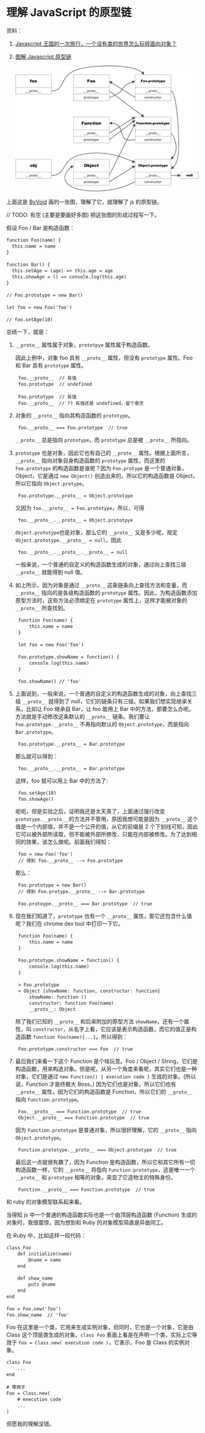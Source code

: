 # 理解 JavaScript 的原型链

资料：

1. [Javascript 王国的一次旅行，一个没有类的世界怎么玩转面向对象？](https://mp.weixin.qq.com/s?__biz=MzAxOTc0NzExNg==&mid=2665513786&idx=1&sn=6f51ad314e3ef3e1575e032568477f3a)
1. [图解 Javascript 原型链](http://blog.rainy.im/2015/07/20/prototype-chain-in-js/)

   ![prototype](../art/js-prototype.png)

上面这是 [ByVoid](https://github.com/byvoid) 画的一张图，理解了它，就理解了 js 的原型链。

// TODO: 有空 (主要是要画好多图) 把这张图的形成过程写一下。

假设 Foo / Bar 是构造函数：

    function Foo(name) {
      this.name = name
    }

    function Bar() {
      this.setAge = (age) => this.age = age
      this.showAge = () => console.log(this.age)
    }

    // Foo.prototype = new Bar()

    let foo = new Foo('foo')

    // foo.setAge(10)

总结一下，就是：

1. `__proto__` 属性属于对象，`prototpye` 属性属于构造函数。

    因此上例中，对象 foo 具有 `__proto__` 属性，但没有 `prototype` 属性。Foo 和 Bar 具有 `prototype` 属性。

        foo.__proto__  // 有值
        foo.prototype  // undefined

        Foo.prototype  // 有值
        Foo.__proto__  // ?? 有值还是 undefined，留个悬念

1. 对象的 `__proto__` 指向其构造函数的 `prototype`。

        foo.__proto__ === Foo.prototype  // true

   `__proto__` 总是指向 `prototype`，而 `prototype` 总是被 `__proto__` 所指向。

1. `prototype` 也是对象，因此它也有自己的 `__proto__` 属性。根据上面所言，`__proto__` 指向对象自身构造函数的 `prototype` 属性，而这里的 `Foo.prototype` 的构造函数是谁呢？因为 `Foo.protype` 是一个普通对象，Object，它是通过 `new Object()` 创造出来的，所以它的构造函数是 Object，所以它指向 `Object.protype`。

        Foo.prototype.__proto__ = Object.prototype

   又因为 `foo.__proto__ = Foo.prototype`，所以，可得

        foo.__proto__.__proto__ = Object.prototpye

   `Object.prototype`也是对象，那么它的 `__proto__` 又是多少呢，规定 `Object.prototype.__proto__ = null`，因此

        foo.__proto__.__proto__.__proto__ = null

   一般来说，一个普通的自定义的构造函数生成的对象，通过向上查找三级 `__proto__` 就能得到 null 值。

1. 如上所示，因为对象是通过 `__proto__` 这条链条向上查找方法和变量，而 `__proto__` 指向的是各级构造函数的 `prototype` 属性。因此，为构造函数添加原型方法时，这些方法必须绑定在 `prototype` 属性上，这样才能被对象的 `__proto__` 所查找到。

        function Foo(name) {
            this.name = name
        }

        let foo = new Foo('foo')

        Foo.prototype.showName = function() {
            console.log(this.name)
        }

        foo.showName() // 'foo'

1. 上面说到，一般来说，一个普通的自定义的构造函数生成的对象，向上查找三级 `__proto__` 就得到了 null，它们的链条只有三级。如果我们想实现继承关系，比如让 Foo 继承自 Bar，让 foo 能用上 Bar 中的方法，那要怎么办呢。方法就是手动修改这条默认的 `__proto__` 链条。我们要让 `Foo.prototype.__proto__` 不再指向默认的 `Object.prototype`，而是指向 `Bar.prototype`。

        Foo.prototype.__proto__ = Bar.prototype

   那么就可以得到：

        foo.__proto__.__proto__ = Bar.prototype

   这样，foo 就可以用上 Bar 中的方法了:

        foo.setAge(18)
        foo.showAge()

   呃呃，但是实验之后，证明我还是太天真了，上面通过强行改变 `prototype.__proto__` 的方法并不管用，原因我想可能是因为 `__proto__` 这个值是一个内部值，并不是一个公开的值，从它的前缀是 2 个下划线可知，因此它可以被外部所读取，但不能被外部所修改，只能在内部被修改。为了达到相同的效果，该怎么做呢。前面我们得知：

        foo = new Foo('foo')
        // 得到 foo.__proto__ --> Foo.prototype

   那么：

        Foo.prototype = new Bar()
        // 得到 Foo.protype.__proto__ --> Bar.prototype

        Foo.protoype.__proto__ === Bar.prototype  // true

1. 现在我们知道了，`prototype` 也有一个 `__proto__` 属性，那它还包含什么值呢？我们在 chrome dev tool 中打印一下它。

        function Foo(name) {
            this.name = name
        }

        Foo.prototype.showName = function() {
            console.log(this.name)
        }

        > Foo.prototype
        < Object {showName: function, constructor: function}
            showName: function ()
            constructor: function Foo(name)
            __proto__: Object

   除了我们已知的 `__proto__` 和后来附加的原型方法 `showName`，还有一个属性，叫 `constructor`，从名字上看，它应该是表示构造函数，而它的值正是构造函数 `function Foo(name){...}`。所以得到：

        Foo.prototype.constructor === Foo  // true

1. 最后我们来看一下这个 Function 是个啥玩意。Foo / Object / String，它们是构造函数，用来构造对象。但是呢，从另一个角度来看呢，其实它们也是一种对象，它们是通过 `new Function() { execution code }` 生成的对象。(所以说，Function 才是终极大 Boss。) 因为它们也是对象，所以它们也有 `__proto__` 属性，因为它们的构造函数是 Function，所以它们的 `__proto__` 指向 `Function.prototype`。

        Foo.__proto__ === Function.prototype  // true
        Object.__proto__ === Function.prototype  // true

   因为 `Function.prototype` 是普通对象，所以很好理解，它的 `__proto__` 指向 `Object.prototype`。

        Function.prototype.__proto__ === Object.prototype  // true

   最后这一点就很有趣了，因为 Function 是构造函数，所以它和其它所有一切构造函数一样，它的 `__proto__` 将指向 `Function.prototype`，这是唯一一个 `__proto__` 和 `prototype` 相等的对象，突显了它造物主的特殊身份。

        Function.__proto__ === Function.prototype  // true

和 ruby 的对象模型联系起来看。

当得知 js 中一个普通的构造函数实际也是一个由顶层构造函数 (Function) 生成的对象时，我很震惊，因为想到和 Ruby 的对象模型简直是异曲同工。

在 Ruby 中，比如这样一段代码：

    class Foo
        def initialize(name)
            @name = name
        end

        def show_name
            puts @name
        end
    end

    foo = Foo.new('foo')
    foo.show_name  // 'foo'

Foo 在这里是一个类，它用来生成实例对象，但同时，它也是一个对象，它是由 Class 这个顶层类生成的对象。`class Foo` 表面上看是在声明一个类，实际上它等效于 `Foo = Class.new( execution code )`，它表示，Foo 是 Class 的实例对象。

    class Foo
        ...
    end 

    # 等效于 
    Foo = Class.new(
        # execution code
        ...
    )

但愿我的理解没错。

